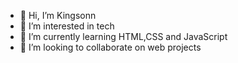 - 👋 Hi, I’m Kingsonn
- 👀 I’m interested in tech
- 🌱 I’m currently learning HTML,CSS and JavaScript
- 💞️ I’m looking to collaborate on web projects


<!---
adejokunafolabi/adejokunafolabi is a ✨ special ✨ repository because its `README.md` (this file) appears on your GitHub profile.
You can click the Preview link to take a look at your changes.
--->
